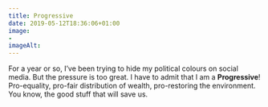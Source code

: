 ```yaml
---
title: Progressive
date: 2019-05-12T18:36:06+01:00
image: 
- 
imageAlt: 
---
```


For a year or so, I’ve been trying to hide my political colours on social media. But the pressure is too great. I have to admit that I am a **Progressive**! Pro-equality, pro-fair distribution of wealth, pro-restoring the environment. You know, the good stuff that will save us.
